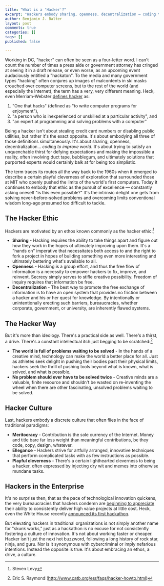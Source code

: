 ```yaml
---
title: "What is a 'Hacker'?"
excerpt: "Hackers embody sharing, openness, decentralization — coding to improve the world"
author: Benjamin J. Balter
layout: post
comments: true
categories: []
tags: []
published: false

---
```


Working in DC, "hacker" can often be seen as a four-letter word. I can't count the number of times a press aide or government attorney has cringed at seeing it in a draft release, or even worse, as an upcoming event audaciously entitled a "hackaton". To the media and many government types "hacking" often conjures up images of malcontents in ski masks crouched over computer screens, but to the rest of the world (and especially the Internet), the term has a very, very different meaning. Heck, even Merriam-Webster [defines hacker](http://www.merriam-webster.com/dictionary/hacker) as:

  1. "One that hacks" (defined as "to write computer programs for enjoyment"), 
  2. "a person who is inexperienced or unskilled at a particular activity", and
  3. "an expert at programming and solving problems with a computer"

Being a hacker isn't about stealing credit card numbers or disabling public utilities, but rather it's the exact opposite. It's about embodying all three of those definitions simultaneously. It's about sharing, openness, decentralization… *coding to improve world*. It's about trying to satisfy an unquenchable thirst for defying expectations and making the impossible a reality, often involving duct tape, bubblegum, and ultimately solutions that purported experts would certainly balk at for being too simplistic.

The term traces its routes all the way back to the 1960s when it emerged to describe a certain playful cleverness of exploration that surrounded those at MIT who openly pushed the limits of the world's first computers. Today it continues to embody that ethic as the pursuit of excellence — constantly asking oneself "is this even possible?" It's the intrinsic delight one gets from solving never-before-solved problems and overcoming limits conventional wisdom long-ago presumed too difficult to tackle.

<!-- more -->

## The Hacker Ethic

Hackers are motivated by an ethos known commonly as the hacker ethic:[^1]

* **Sharing** - Hacking requires the ability to take things apart and figure out how they work in the hopes of ultimately improving upon them. It's a "hands on" imperative that necessitates both access to and the right to fork a project in hopes of building something even more interesting and ultimately bettering what's available to all.
* **Openness** - Hacking is a group effort, and thus the free flow of information is a necessity to empower hackers to fix, improve, and reinvent. Secrecy simply serves to stifle creative possibility. Freedom of inquiry requires that information be free.
* **Decentralization** - The best way to promote the free exchange of information is to have an open system that provides no friction between a hacker and his or her quest for knowledge. By intentionally or unintentionally erecting such barriers, bureaucracies, whether corporate, government, or university, are inherently flawed systems.

## The Hacker Way

But it's more than ideology. There's a practical side as well. There's a thirst, a drive. There's a constant intellectual itch just begging to be scratched:[^2]

* **The world is full of problems waiting to be solved** - In the hands of a creative mind, technology can make the world a better place for all. Just as athletes seek delight in pushing their bodies past their physical limits, hackers seek the thrill of pushing tools beyond what is known, what is solved, and what is possible.
* **No problem should ever have to be solved twice** - Creative minds are a valuable, finite resource and shouldn't be wasted on re-inventing the wheel when there are other fascinating, unsolved problems waiting to be solved.

## Hacker Culture

Last, hackers embody a discrete culture that often flies in the face of traditional paradigms:

* **Meritocracy** - Contribution is the sole currency of the Internet. Money and title bare far less weight than meaningful contributions, be they code, copy, design, whatever.
* **Ellegance** - Hackers strive for artfully arranged, innovative techniques that perform complicated tasks with as few instructions as possible.
* **Playful cleverness** - There's a certain lighthearted cleverness to being a hacker, often expressed by injecting dry wit and memes into otherwise mundane tasks.

## Hackers in the Enterprise

It's no surprise then, that as the pace of technological innovation quickens, the very bureaucracies that hackers condemn are [beginning to appreciate](http://www.intechnic.com/blog/a-hacker-the-secret-ingredient-your-it-department-lacks/) their ability to consistently deliver high value projects at little cost. Heck, even the White House recently [announced its first hackathon](http://www.whitehouse.gov/blog/2013/02/05/announcing-we-people-20-and-white-house-hackathon). 

But elevating hackers in traditional organizations is not simply another name for "skunk works," just as a hackathon is no excuse for not consistently fostering a culture of innovation. It's not about working faster or cheaper. Hacker isn't just the next hot buzzword, following a long history of rock star, ninja, and guru. Nor is it synonymous with cybercriminal or imply nefarious intentions. Instead the opposite is true. It's about embracing an ethos, a drive, a culture. 

[^1]: Steven Levy
[^2]: Eric S. Raymond (http://www.catb.org/esr/faqs/hacker-howto.html)